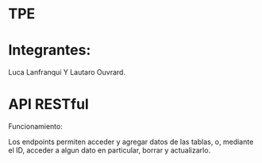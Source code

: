# TPE
# Integrantes:

Luca Lanfranqui Y Lautaro Ouvrard.

# API RESTful

Funcionamiento:

Los endpoints permiten acceder y agregar datos de las tablas, o, mediante el ID, acceder a algun dato en particular, borrar y actualizarlo.